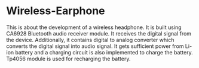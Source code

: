 # Wireless-Earphone
This  is about the development of a wireless headphone. It is built using CA6928 Bluetooth audio receiver module. It receives the digital signal from the device. Additionally, it contains digital to analog converter which converts the digital signal into audio signal. It gets sufficient power from Li-ion battery and a charging circuit is also implemented to charge the battery. Tp4056 module is used for recharging the battery.
